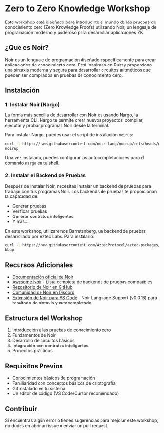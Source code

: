 # Zero to Zero Knowledge Workshop

Este workshop está diseñado para introducirte al mundo de las pruebas de conocimiento cero (Zero Knowledge Proofs) utilizando Noir, un lenguaje de programación moderno y poderoso para desarrollar aplicaciones ZK.

## ¿Qué es Noir?

Noir es un lenguaje de programación diseñado específicamente para crear aplicaciones de conocimiento cero. Está inspirado en Rust y proporciona una sintaxis moderna y segura para desarrollar circuitos aritméticos que pueden ser compilados en pruebas de conocimiento cero.

## Instalación

### 1. Instalar Noir (Nargo)

La forma más sencilla de desarrollar con Noir es usando Nargo, la herramienta CLI. Nargo te permite crear nuevos proyectos, compilar, ejecutar y probar programas Noir desde la terminal.

Para instalar Nargo, puedes usar el script de instalación `noirup`:

```bash
curl -L https://raw.githubusercontent.com/noir-lang/noirup/refs/heads/main/install | bash
noirup
```

Una vez instalado, puedes configurar las autocompletaciones para el comando `nargo` en tu shell.

### 2. Instalar el Backend de Pruebas

Después de instalar Noir, necesitas instalar un backend de pruebas para trabajar con tus programas Noir. Los backends de pruebas te proporcionan la capacidad de:
- Generar pruebas
- Verificar pruebas
- Generar contratos inteligentes
- Y más...

En este workshop, utilizaremos Barretenberg, un backend de pruebas desarrollado por Aztec Labs. Para instalarlo:

```bash
curl -L https://raw.githubusercontent.com/AztecProtocol/aztec-packages/refs/heads/master/barretenberg/bbup/install | bash
bbup
```

## Recursos Adicionales

- [Documentación oficial de Noir](https://noir-lang.org/docs/)
- [Awesome Noir](https://github.com/noir-lang/awesome-noir) - Lista completa de backends de pruebas compatibles
- [Repositorio de Noir en GitHub](https://github.com/noir-lang/noir)
- [Comunidad de Noir en Discord](https://discord.gg/noir-lang)
- [Extensión de Noir para VS Code](https://marketplace.cursorapi.com/items?itemName=noir-lang.vscode-noir) - Noir Language Support (v0.0.16) para resaltado de sintaxis y autocompletado

## Estructura del Workshop

1. Introducción a las pruebas de conocimiento cero
2. Fundamentos de Noir
3. Desarrollo de circuitos básicos
4. Integración con contratos inteligentes
5. Proyectos prácticos

## Requisitos Previos

- Conocimientos básicos de programación
- Familiaridad con conceptos básicos de criptografía
- Git instalado en tu sistema
- Un editor de código (VS Code/Cursor recomendado)

## Contribuir

Si encuentras algún error o tienes sugerencias para mejorar este workshop, no dudes en abrir un issue o enviar un pull request.
